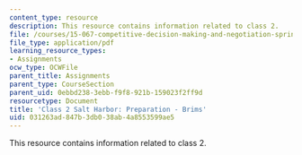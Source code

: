 ```yaml
---
content_type: resource
description: This resource contains information related to class 2.
file: /courses/15-067-competitive-decision-making-and-negotiation-spring-2011/031263ad847b3db038ab4a8553599ae5_MIT15_067S11_Cl2_Sa_H_PR-B.pdf
file_type: application/pdf
learning_resource_types:
- Assignments
ocw_type: OCWFile
parent_title: Assignments
parent_type: CourseSection
parent_uid: 0ebbd238-3ebb-f9f8-921b-159023f2ff9d
resourcetype: Document
title: 'Class 2 Salt Harbor: Preparation - Brims'
uid: 031263ad-847b-3db0-38ab-4a8553599ae5
---
```

This resource contains information related to class 2.

